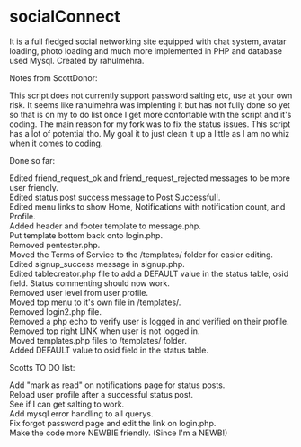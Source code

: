 # socialConnect
It is a full fledged social networking site equipped with chat system, avatar loading, photo loading and much more implemented in PHP and database used Mysql. Created by rahulmehra.

Notes from ScottDonor:

This script does not currently support password salting etc, use at your own risk. It seems like rahulmehra was implenting it but has not fully done so yet so that is on my to do list once I get more confortable with the script and it's coding. The main reason for my fork was to fix the status issues. This script has a lot of potential tho. My goal it to just clean it up a little as I am no whiz when it comes to coding.

Done so far:

Edited friend_request_ok and friend_request_rejected messages to be more user friendly.  
Edited status post success message to Post Successful!.  
Edited menu links to show Home, Notifications with notification count, and Profile.  
Added header and footer template to message.php.  
Put template bottom back onto login.php.  
Removed pentester.php.  
Moved the Terms of Service to the /templates/ folder for easier editing.  
Edited signup_success message in signup.php.  
Edited tablecreator.php file to add a DEFAULT value in the status table, osid field. Status commenting should now work.  
Removed user level from user profile.  
Moved top menu to it's own file in /templates/.  
Removed login2.php file.  
Removed a php echo to verify user is logged in and verified on their profile.  
Removed top right LINK when user is not logged in.  
Moved templates.php files to /templates/ folder.  
Added DEFAULT value to osid field in the status table.  


Scotts TO DO list:

Add "mark as read" on notifications page for status posts.  
Reload user profile after a successful status post.  
See if I can get salting to work.  
Add mysql error handling to all querys.  
Fix forgot password page and edit the link on login.php.  
Make the code more NEWBIE friendly. (Since I'm a NEWB!)  
